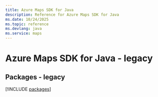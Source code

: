 ```yaml
---
title: Azure Maps SDK for Java
description: Reference for Azure Maps SDK for Java
ms.date: 10/24/2025
ms.topic: reference
ms.devlang: java
ms.service: maps
---
```

# Azure Maps SDK for Java - legacy
## Packages - legacy
[!INCLUDE [packages](maps-index.md)]
